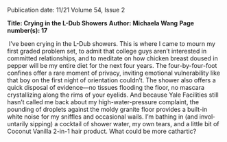 Publication date: 11/21
Volume 54, Issue 2

**Title: Crying in the L-Dub Showers**
**Author: Michaela Wang**
**Page number(s): 17**

​​
I’ve been crying in the L-Dub showers. This is where I came to 
mourn my first graded problem set, to admit that college guys 
aren’t interested in committed relationships, and to meditate 
on how chicken breast doused in pepper will be my entire diet 
for the next four years. The four-by-four-foot confines offer a 
rare moment of privacy, inviting emotional vulnerability like 
that boy on the first night of orientation couldn’t. The shower 
also offers a quick disposal of evidence––no tissues flooding the 
floor, no mascara crystallizing along the rims of your eyelids. 
And because Yale Facilities still hasn’t called me back about 
my high-water-pressure complaint, the pounding of droplets 
against the moldy granite floor provides a built-in white noise 
for my sniffles and occasional wails. I’m bathing in (and invol­
untarily sipping) a cocktail of shower water, my own tears, and a 
little bit of Coconut Vanilla 2-in-1 hair product. What could be 
more cathartic?